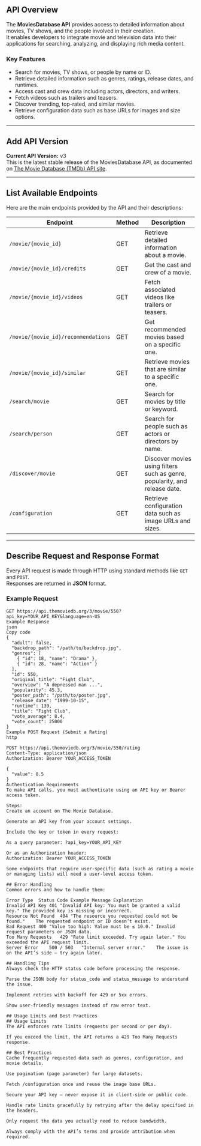 ## API Overview

The **MoviesDatabase API** provides access to detailed information about movies, TV shows, and the people involved in their creation.  
It enables developers to integrate movie and television data into their applications for searching, analyzing, and displaying rich media content.

### Key Features
- Search for movies, TV shows, or people by name or ID.  
- Retrieve detailed information such as genres, ratings, release dates, and runtimes.  
- Access cast and crew data including actors, directors, and writers.  
- Fetch videos such as trailers and teasers.  
- Discover trending, top-rated, and similar movies.  
- Retrieve configuration data such as base URLs for images and size options.  

---

## Add API Version

**Current API Version:** v3  
This is the latest stable release of the MoviesDatabase API, as documented on [The Movie Database (TMDb) API site](https://developer.themoviedb.org/docs/getting-started).

---

## List Available Endpoints

Here are the main endpoints provided by the API and their descriptions:

| Endpoint | Method | Description |
|-----------|---------|-------------|
| `/movie/{movie_id}` | GET | Retrieve detailed information about a movie. |
| `/movie/{movie_id}/credits` | GET | Get the cast and crew of a movie. |
| `/movie/{movie_id}/videos` | GET | Fetch associated videos like trailers or teasers. |
| `/movie/{movie_id}/recommendations` | GET | Get recommended movies based on a specific one. |
| `/movie/{movie_id}/similar` | GET | Retrieve movies that are similar to a specific one. |
| `/search/movie` | GET | Search for movies by title or keyword. |
| `/search/person` | GET | Search for people such as actors or directors by name. |
| `/discover/movie` | GET | Discover movies using filters such as genre, popularity, and release date. |
| `/configuration` | GET | Retrieve configuration data such as image URLs and sizes. |

---

## Describe Request and Response Format

Every API request is made through HTTP using standard methods like `GET` and `POST`.  
Responses are returned in **JSON** format.

### Example Request

```http
GET https://api.themoviedb.org/3/movie/550?api_key=YOUR_API_KEY&language=en-US
Example Response
json
Copy code
{
  "adult": false,
  "backdrop_path": "/path/to/backdrop.jpg",
  "genres": [
    { "id": 18, "name": "Drama" },
    { "id": 28, "name": "Action" }
  ],
  "id": 550,
  "original_title": "Fight Club",
  "overview": "A depressed man ...",
  "popularity": 45.3,
  "poster_path": "/path/to/poster.jpg",
  "release_date": "1999-10-15",
  "runtime": 139,
  "title": "Fight Club",
  "vote_average": 8.4,
  "vote_count": 25000
}
Example POST Request (Submit a Rating)
http

POST https://api.themoviedb.org/3/movie/550/rating
Content-Type: application/json
Authorization: Bearer YOUR_ACCESS_TOKEN

{
  "value": 8.5
}
Authentication Requirements
To make API calls, you must authenticate using an API key or Bearer access token.

Steps:
Create an account on The Movie Database.

Generate an API key from your account settings.

Include the key or token in every request:

As a query parameter: ?api_key=YOUR_API_KEY

Or as an Authorization header:
Authorization: Bearer YOUR_ACCESS_TOKEN

Some endpoints that require user-specific data (such as rating a movie or managing lists) will need a user-level access token.

## Error Handling
Common errors and how to handle them:

Error Type	Status Code	Example Message	Explanation
Invalid API Key	401	"Invalid API key: You must be granted a valid key."	The provided key is missing or incorrect.
Resource Not Found	404	"The resource you requested could not be found."	The requested endpoint or ID doesn’t exist.
Bad Request	400	"Value too high: Value must be ≤ 10.0."	Invalid request parameters or JSON data.
Too Many Requests	429	"Rate limit exceeded. Try again later."	You exceeded the API request limit.
Server Error	500 / 503	"Internal server error."	The issue is on the API’s side — try again later.

## Handling Tips
Always check the HTTP status code before processing the response.

Parse the JSON body for status_code and status_message to understand the issue.

Implement retries with backoff for 429 or 5xx errors.

Show user-friendly messages instead of raw error text.

## Usage Limits and Best Practices
## Usage Limits
The API enforces rate limits (requests per second or per day).

If you exceed the limit, the API returns a 429 Too Many Requests response.

## Best Practices
Cache frequently requested data such as genres, configuration, and movie details.

Use pagination (page parameter) for large datasets.

Fetch /configuration once and reuse the image base URLs.

Secure your API key — never expose it in client-side or public code.

Handle rate limits gracefully by retrying after the delay specified in the headers.

Only request the data you actually need to reduce bandwidth.

Always comply with the API’s terms and provide attribution when required.